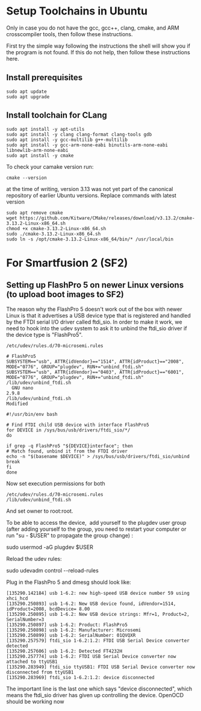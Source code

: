Setup Toolchains in Ubuntu
==========================

Only in case you do not have the gcc, gcc++, clang, cmake, and ARM crosscompiler tools, then follow these instructions.

First try the simple way following the instructions the shell will show you if the program is not found. If this do not help, then follow
these instructions here.



Install prerequisites 
---------------------

```
sudo apt update
sudo apt upgrade
```


Install toolchain for CLang
-----------------------

```
sudo apt install -y apt-utils
sudo apt install -y clang clang-format clang-tools gdb
sudo apt install -y gcc-multilib g++-multilib
sudo apt install -y gcc-arm-none-eabi binutils-arm-none-eabi libnewlib-arm-none-eabi
sudo apt install -y cmake

```


To check your camake version run:

```
cmake --version
```

at the time of writing, version 3.13 was not yet part of the canonical
repository of earlier Ubuntu versions. Replace commands with latest version 

```
sudo apt remove cmake
wget https://github.com/Kitware/CMake/releases/download/v3.13.2/cmake-3.13.2-Linux-x86_64.sh
chmod +x cmake-3.13.2-Linux-x86_64.sh
sudo ./cmake-3.13.2-Linux-x86_64.sh
sudo ln -s /opt/cmake-3.13.2-Linux-x86_64/bin/* /usr/local/bin
```


For Smartfusion 2 (SF2)
======================

Setting up FlashPro 5 on newer Linux versions (to upload boot images to SF2)
---------------------------------------------------------------------------

The reason why the FlashPro 5 doesn't work out of the box with newer
Linux is that it advertises a USB device type that is registered
and handled by the FTDI serial I/O driver called ftdi_sio.
In order to make it work, we need to hook into the udev system
to ask it to unbind the ftdi_sio driver if the device type is "FlashPro5". 

```
/etc/udev/rules.d/70-microsemi.rules

# FlashPro5
SUBSYSTEM=="usb", ATTR{idVendor}=="1514", ATTR{idProduct}=="2008", MODE="0776", GROUP="plugdev", RUN+="unbind_ftdi.sh"
SUBSYSTEM=="usb", ATTR{idVendor}=="0403", ATTR{idProduct}=="6001", MODE="0776", GROUP="plugdev", RUN+="unbind_ftdi.sh"
/lib/udev/unbind_ftdi.sh
  GNU nano 2.9.8                                                                                                               /lib/udev/unbind_ftdi.sh                                                                                                                Modified  
 
#!/usr/bin/env bash
 
# Find FTDI child USB device with interface FlashPro5
for DEVICE in /sys/bus/usb/drivers/ftdi_sio/*/
do
 
if grep -q FlashPro5 "${DEVICE}interface"; then
# Match found, unbind it from the FTDI driver
echo -n "$(basename $DEVICE)" > /sys/bus/usb/drivers/ftdi_sio/unbind
break
fi
done
```

Now set execution permissions for both 

```
/etc/udev/rules.d/70-microsemi.rules 
/lib/udev/unbind_ftdi.sh 
```

And set owner to root:root.

To be able to access the device,  add yourself to the plugdev user group (after adding yourself to the group, you need to restart your computer or run "su - $USER" to propagate the group change) :


sudo usermod -aG plugdev $USER


Reload the udev rules:

sudo udevadm control --reload-rules

Plug in the FlashPro 5 and dmesg should look like:

```
[135290.142184] usb 1-6.2: new high-speed USB device number 59 using xhci_hcd
[135290.250893] usb 1-6.2: New USB device found, idVendor=1514, idProduct=2008, bcdDevice= 8.00
[135290.250895] usb 1-6.2: New USB device strings: Mfr=1, Product=2, SerialNumber=3
[135290.250897] usb 1-6.2: Product: FlashPro5
[135290.250898] usb 1-6.2: Manufacturer: Microsemi
[135290.250899] usb 1-6.2: SerialNumber: 01QVQXR
[135290.257579] ftdi_sio 1-6.2:1.2: FTDI USB Serial Device converter detected
[135290.257606] usb 1-6.2: Detected FT4232H
[135290.257774] usb 1-6.2: FTDI USB Serial Device converter now attached to ttyUSB1
[135290.283949] ftdi_sio ttyUSB1: FTDI USB Serial Device converter now disconnected from ttyUSB1
[135290.283969] ftdi_sio 1-6.2:1.2: device disconnected
```

The important line is the last one which says "device disconnected",
which means the ftdi_sio driver has given up controlling the device.
OpenOCD should be working now


